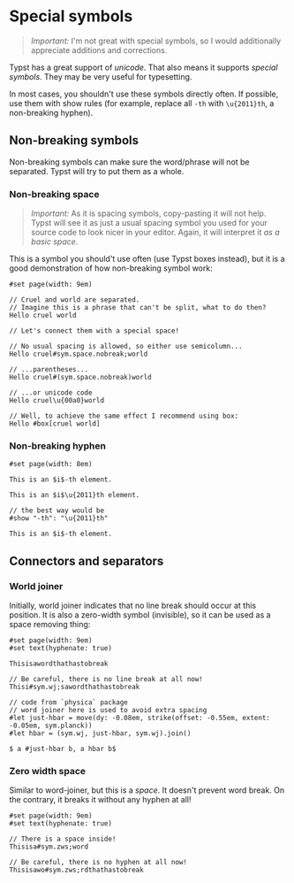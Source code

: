 # Special symbols

> _Important:_ I'm not great with special symbols, so I would additionally appreciate additions and corrections.

Typst has a great support of _unicode_. That also means it supports _special symbols_. They may be very useful for typesetting.

In most cases, you shouldn't use these symbols directly often. If possible, use them with show rules (for example, replace all `-th` with `\u{2011}th`, a non-breaking hyphen).

## Non-breaking symbols

Non-breaking symbols can make sure the word/phrase will not be separated. Typst will try to put them as a whole.

### Non-breaking space

> _Important:_ As it is spacing symbols, copy-pasting it will not help.
> Typst will see it as just a usual spacing symbol you used for your source code to look nicer in your editor. Again, it will interpret it _as a basic space_.

This is a symbol you should't use often (use Typst boxes instead), but it is a good demonstration of how non-breaking symbol work:

```typ
#set page(width: 9em)

// Cruel and world are separated.
// Imagine this is a phrase that can't be split, what to do then?
Hello cruel world

// Let's connect them with a special space!

// No usual spacing is allowed, so either use semicolumn...
Hello cruel#sym.space.nobreak;world

// ...parentheses...
Hello cruel#(sym.space.nobreak)world

// ...or unicode code
Hello cruel\u{00a0}world

// Well, to achieve the same effect I recommend using box:
Hello #box[cruel world]
```

### Non-breaking hyphen

```typ
#set page(width: 8em)

This is an $i$-th element.

This is an $i$\u{2011}th element.

// the best way would be
#show "-th": "\u{2011}th"

This is an $i$-th element.
```

## Connectors and separators

### World joiner

Initially, world joiner indicates that no line break should occur at this position. It is also a zero-width symbol (invisible), so it can be used as a space removing thing:

```typ
#set page(width: 9em)
#set text(hyphenate: true)

Thisisawordthathastobreak

// Be careful, there is no line break at all now!
Thisi#sym.wj;sawordthathastobreak

// code from `physica` package
// word joiner here is used to avoid extra spacing
#let just-hbar = move(dy: -0.08em, strike(offset: -0.55em, extent: -0.05em, sym.planck))
#let hbar = (sym.wj, just-hbar, sym.wj).join()

$ a #just-hbar b, a hbar b$
```

### Zero width space

Similar to word-joiner, but this is a _space_. It doesn't prevent word break. On the contrary, it breaks it without any hyphen at all!

```typ
#set page(width: 9em)
#set text(hyphenate: true)

// There is a space inside!
Thisisa#sym.zws;word

// Be careful, there is no hyphen at all now!
Thisisawo#sym.zws;rdthathastobreak
```